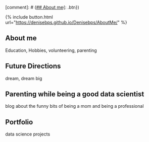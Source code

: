 [comment]: # ([## About me](https://denisebps.github.io/Denisebps/AboutMe/){: .btn})

{% include button.html url="https://denisebps.github.io/Denisebps/AboutMe/" %}

## About me

Education, Hobbies, volunteering, parenting

## Future Directions

dream, dream big

## Parenting while being a good data scientist

blog about the funny bits of being a mom and being a professional

## Portfolio

data science projects
